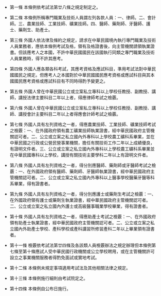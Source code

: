 * 第一條 本條例依考試法第廿八條之規定制定之。

* 第二條 本條例所稱專門職業及技術人員謂左列各款人員：一、律師。二、會計師。三、農業技師、工業技師、礦業技師。四、醫師、藥劑師、牙醫師、護士、藥劑生、助產士。

* 第三條 外國人依法律及條約之規定，請求在中華民國境內執行專門職業及技術人員業務者，應依本條例考試及格，領有及格證書後，向主管機關請領執業證書。但該應考人之本國，不許中華民國國民在該國執行同類之專門職業及技術人員業務時，得不許其應考。

* 第四條 外國人應各類各科考試，其應考資格及應試科目，準用考試法對中華民國國民之規定。但應考人之本國對於中華民國國民應考資格或應試科目與其本國國民應考資格或應試科目有不同時得酌予變更之。

* 第五條 外國人曾在中華民國公立或立案私立專科以上學校任教授、副教授、講師，講授法律主要科目二年以上者，得應律師考試之檢覈。

* 第六條 外國人曾在中華民國公立或立案私立專科以上學校任教授、副教授、講師、講授會計主要科目二年以上者得應會計師考試之檢覈。

* 第七條 外國人具有左列資格之一者，得應農業技師、工業技師、礦業技師考試之檢覈：一、在外國政府領有農工礦業技師執業證書，經中華民國政府主管機關認可者。二、公立或立案之私立國內外專科以上學校農工礦科系畢業，並在中華民國之行政或公營民營事業機關，擔任有關技術工作二年以上成績優良，有證明文件者。三、公立或立案之私立國內外專科以上學校農工礦科系畢業並在中華民國專科以上學校，講授有關技術主要學科二年以上有證明文件者。

* 第八條 外國人具有左列資格之一者，得分別應醫師、藥劑師或牙醫師考試之檢覈：一、在外國政府領有醫師、藥劑師、牙醫師執業證書，經中華民國政府主管機關認可者。二、公立或立案之私立國內外專科以上醫事學校醫藥牙醫等科系畢業，得有證書者。

* 第九條 外國人具有左列資格之一者，得分別應護士或藥劑生考試之檢覈：一、在外國政府領有護士或藥劑生執業證書，經中華民國政府主管機關認可者。二、公立或立案之私立國內外護士或高級醫事職業學校畢業，得有證書者。

* 第十條 外國人具有左列資格之一者，得應助產士考試之檢覈：一、在外國政府領有助產士執業證書，經中華民國政府主管機關認可者。二、公立或立案之私立國內外助產士學校、產科學校或產科講習所修習產科二年以上畢業領有證書者。

* 第十一條 檢覈依考試法第廿四條及各該類人員檢覈辦法之規定辦理但本條例第七條至第十條應試人受中華民國行政機關或公立學校聘用，或在主管機關許可設立之事業機關服務者得酌免面試或實地考試。

* 第十二條 本條例未規定事項適用考試法及其他相關法律之規定。

* 第十三條 本條例施行細則由考試院定之。

* 第十四條 本條例自公布日施行。

